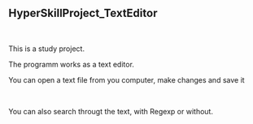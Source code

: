 <h2>HyperSkillProject_TextEditor</h2>

<br>
<p>This is a study project.<p>
<p>The programm works as a text editor.<p>
<p>You can open a text file from you computer, make changes and save it<p>
<br>
<p>You can also search througt the text, with Regexp or without. 

